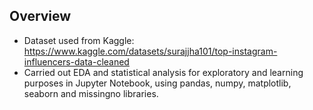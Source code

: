 ## Overview
- Dataset used from Kaggle: https://www.kaggle.com/datasets/surajjha101/top-instagram-influencers-data-cleaned
- Carried out EDA and statistical analysis for exploratory and learning purposes in Jupyter Notebook, using pandas, numpy, matplotlib, seaborn and missingno libraries. 
